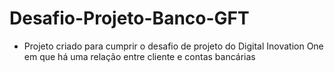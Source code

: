 # Desafio-Projeto-Banco-GFT
- Projeto criado para cumprir o desafio de projeto do Digital Inovation One em que há uma relação entre cliente e contas bancárias
